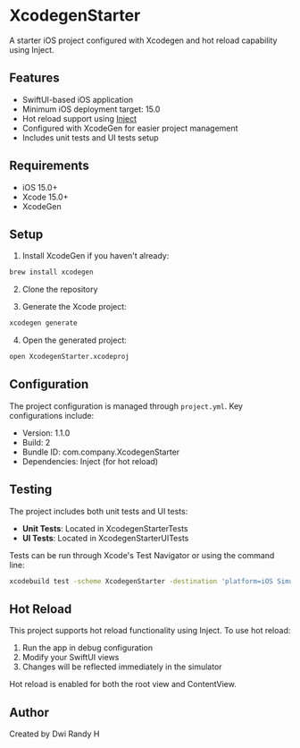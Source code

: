 # XcodegenStarter

A starter iOS project configured with Xcodegen and hot reload capability using Inject.

## Features

- SwiftUI-based iOS application
- Minimum iOS deployment target: 15.0
- Hot reload support using [Inject](https://github.com/krzysztofzablocki/Inject)
- Configured with XcodeGen for easier project management
- Includes unit tests and UI tests setup

## Requirements

- iOS 15.0+
- Xcode 15.0+
- XcodeGen

## Setup

1. Install XcodeGen if you haven't already:
```bash
brew install xcodegen
```

2. Clone the repository

3. Generate the Xcode project:
```bash
xcodegen generate
```

4. Open the generated project:
```bash
open XcodegenStarter.xcodeproj
```

## Configuration

The project configuration is managed through `project.yml`. Key configurations include:

- Version: 1.1.0
- Build: 2
- Bundle ID: com.company.XcodegenStarter
- Dependencies: Inject (for hot reload)

## Testing

The project includes both unit tests and UI tests:

- **Unit Tests**: Located in XcodegenStarterTests
- **UI Tests**: Located in XcodegenStarterUITests

Tests can be run through Xcode's Test Navigator or using the command line:

```bash
xcodebuild test -scheme XcodegenStarter -destination 'platform=iOS Simulator,name=iPhone 15'
```

## Hot Reload

This project supports hot reload functionality using Inject. To use hot reload:

1. Run the app in debug configuration
2. Modify your SwiftUI views
3. Changes will be reflected immediately in the simulator

Hot reload is enabled for both the root view and ContentView.

## Author

Created by Dwi Randy H
